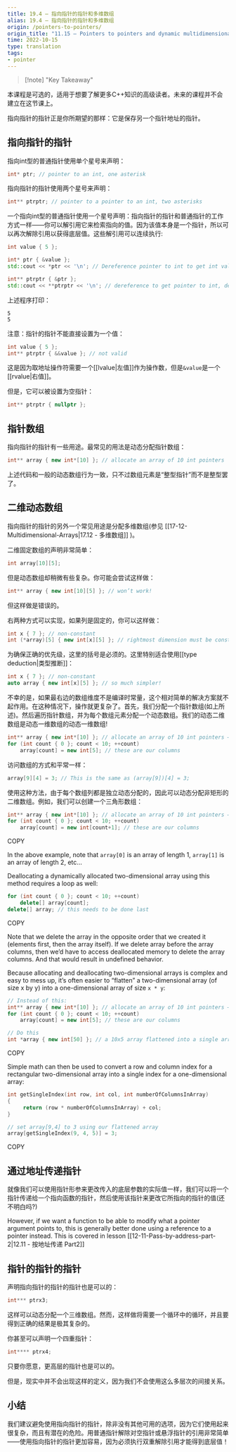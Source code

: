```yaml
---
title: 19.4 — 指向指针的指针和多维数组
alias: 19.4 — 指向指针的指针和多维数组
origin: /pointers-to-pointers/
origin_title: "11.15 — Pointers to pointers and dynamic multidimensional arrays"
time: 2022-10-15
type: translation
tags:
- pointer
---
```


> [!note] "Key Takeaway"
	


本课程是可选的，适用于想要了解更多C++知识的高级读者。未来的课程并不会建立在这节课上。

指向指针的指针正是你所期望的那样：它是保存另一个指针地址的指针。

## 指向指针的指针

指向int型的普通指针使用单个星号来声明：

```cpp
int* ptr; // pointer to an int, one asterisk
```

指向指针的指针使用两个星号来声明：

```cpp
int** ptrptr; // pointer to a pointer to an int, two asterisks
```

一个指向int型的普通指针使用一个星号声明：指向指针的指针和普通指针的工作方式一样——你可以解引用它来检索指向的值。因为该值本身是一个指针，所以可以再次解除引用以获得底层值。这些解引用可以连续执行:

```cpp
int value { 5 };

int* ptr { &value };
std::cout << *ptr << '\n'; // Dereference pointer to int to get int value

int** ptrptr { &ptr };
std::cout << **ptrptr << '\n'; // dereference to get pointer to int, dereference again to get int value
```

上述程序打印：

```
5
5
```

注意：指针的指针不能直接设置为一个值：

```cpp
int value { 5 };
int** ptrptr { &&value }; // not valid
```

这是因为取地址操作符需要一个[[lvalue|左值]]作为操作数，但是`&value`是一个[[rvalue|右值]]。

但是，它可以被设置为空指针：

```cpp
int** ptrptr { nullptr };
```

## 指针数组

指向指针的指针有一些用途。最常见的用法是动态分配指针数组：

```cpp
int** array { new int*[10] }; // allocate an array of 10 int pointers
```

上述代码和一般的动态数组行为一致，只不过数组元素是“整型指针”而不是整型罢了。

## 二维动态数组

指向指针的指针的另外一个常见用途是分配多维数组(参见 [[17-12-Multidimensional-Arrays|17.12 - 多维数组]] )。

二维固定数组的声明非常简单：

```cpp
int array[10][5];
```

但是动态数组却稍微有些复杂。你可能会尝试这样做：

```cpp
int** array { new int[10][5] }; // won’t work!
```

但这样做是错误的。

右两种方式可以实现，如果列是固定的，你可以这样做：

```cpp
int x { 7 }; // non-constant
int (*array)[5] { new int[x][5] }; // rightmost dimension must be constexpr
```

为确保正确的优先级，这里的括号是必须的。这里特别适合使用[[type deduction|类型推断]]：

```cpp
int x { 7 }; // non-constant
auto array { new int[x][5] }; // so much simpler!
```

不幸的是，如果最右边的数组维度不是编译时常量，这个相对简单的解决方案就不起作用。在这种情况下，操作就更复杂了。首先，我们分配一个指针数组(如上所述)。然后遍历指针数组，并为每个数组元素分配一个动态数组。我们的动态二维数组是动态一维数组的动态一维数组!

```cpp
int** array { new int*[10] }; // allocate an array of 10 int pointers — these are our rows
for (int count { 0 }; count < 10; ++count)
    array[count] = new int[5]; // these are our columns
```

访问数组的方式和平常一样：

```cpp
array[9][4] = 3; // This is the same as (array[9])[4] = 3;
```

使用这种方法，由于每个数组列都是独立动态分配的，因此可以动态分配非矩形的二维数组。例如，我们可以创建一个三角形数组：

```cpp
int** array { new int*[10] }; // allocate an array of 10 int pointers — these are our rows
for (int count { 0 }; count < 10; ++count)
    array[count] = new int[count+1]; // these are our columns
```

COPY

In the above example, note that `array[0]` is an array of length 1, `array[1]` is an array of length 2, etc…

Deallocating a dynamically allocated two-dimensional array using this method requires a loop as well:

```cpp
for (int count { 0 }; count < 10; ++count)
    delete[] array[count];
delete[] array; // this needs to be done last
```

COPY

Note that we delete the array in the opposite order that we created it (elements first, then the array itself). If we delete array before the array columns, then we’d have to access deallocated memory to delete the array columns. And that would result in undefined behavior.

Because allocating and deallocating two-dimensional arrays is complex and easy to mess up, it’s often easier to “flatten” a two-dimensional array (of size x by y) into a one-dimensional array of size `x * y`:

```cpp
// Instead of this:
int** array { new int*[10] }; // allocate an array of 10 int pointers — these are our rows
for (int count { 0 }; count < 10; ++count)
    array[count] = new int[5]; // these are our columns

// Do this
int *array { new int[50] }; // a 10x5 array flattened into a single array
```

COPY

Simple math can then be used to convert a row and column index for a rectangular two-dimensional array into a single index for a one-dimensional array:

```cpp
int getSingleIndex(int row, int col, int numberOfColumnsInArray)
{
     return (row * numberOfColumnsInArray) + col;
}

// set array[9,4] to 3 using our flattened array
array[getSingleIndex(9, 4, 5)] = 3;
```

COPY

## 通过地址传递指针

就像我们可以使用指针形参来更改传入的底层参数的实际值一样，我们可以将一个指针传递给一个指向函数的指针，然后使用该指针来更改它所指向的指针的值(还不明白吗?)

However, if we want a function to be able to modify what a pointer argument points to, this is generally better done using a reference to a pointer instead. This is covered in lesson [[12-11-Pass-by-address-part-2|12.11 - 按地址传递 Part2]]

## 指针的指针的指针

声明指向指针的指针的指针也是可以的：

```cpp
int*** ptrx3;
```

这样可以动态分配一个三维数组。然而，这样做将需要一个循环中的循环，并且要得到正确的结果是极其复杂的。

你甚至可以声明一个四重指针：

```cpp
int**** ptrx4;
```

只要你愿意，更高层的指针也是可以的。

但是，现实中并不会出现这样的定义，因为我们不会使用这么多层次的间接关系。

## 小结

我们建议避免使用指向指针的指针，除非没有其他可用的选项，因为它们使用起来很复杂，而且有潜在的危险。用普通指针解除对空指针或悬浮指针的引用非常简单——使用指向指针的指针更加容易，因为必须执行双重解除引用才能得到底层值！


